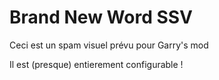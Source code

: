 # Brand New Word SSV

Ceci est un spam visuel prévu pour Garry's mod

Il est (presque) entierement configurable !
